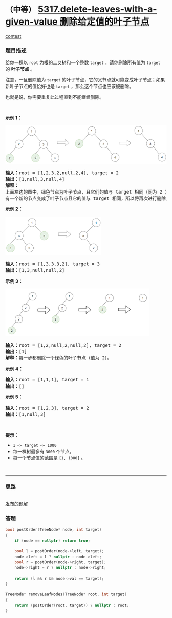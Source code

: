 # `（中等）` [5317.delete-leaves-with-a-given-value 删除给定值的叶子节点](https://leetcode-cn.com/problems/delete-leaves-with-a-given-value/)

[contest](https://leetcode-cn.com/contest/weekly-contest-172/problems/delete-leaves-with-a-given-value/)

### 题目描述
<p>给你一棵以&nbsp;<code>root</code>&nbsp;为根的二叉树和一个整数&nbsp;<code>target</code>&nbsp;，请你删除所有值为&nbsp;<code>target</code> 的&nbsp;<strong>叶子节点</strong> 。</p>
<p>注意，一旦删除值为&nbsp;<code>target</code>&nbsp;的叶子节点，它的父节点就可能变成叶子节点；如果新叶子节点的值恰好也是&nbsp;<code>target</code> ，那么这个节点也应该被删除。</p>
<p>也就是说，你需要重复此过程直到不能继续删除。</p>
<p>&nbsp;</p>
<p><strong>示例 1：</strong></p>
<p><strong><img alt="" src="./sample_1_1684.png" style="height: 120px; width: 550px;"></strong></p>
<pre><strong>输入：</strong>root = [1,2,3,2,null,2,4], target = 2
<strong>输出：</strong>[1,null,3,null,4]
<strong>解释：
</strong>上面左边的图中，绿色节点为叶子节点，且它们的值与 target 相同（同为 2 ），它们会被删除，得到中间的图。
有一个新的节点变成了叶子节点且它的值与 target 相同，所以将再次进行删除，从而得到最右边的图。
</pre>

<p><strong>示例 2：</strong></p>
<p><strong><img alt="" src="./sample_2_1684.png" style="height: 120px; width: 300px;"></strong></p>
<pre><strong>输入：</strong>root = [1,3,3,3,2], target = 3
<strong>输出：</strong>[1,3,null,null,2]
</pre>

<p><strong>示例 3：</strong></p>
<p><strong><img alt="" src="./sample_3_1684.png" style="width: 450px;"></strong></p>
<pre><strong>输入：</strong>root = [1,2,null,2,null,2], target = 2
<strong>输出：</strong>[1]
<strong>解释：</strong>每一步都删除一个绿色的叶子节点（值为 2）。</pre>

<p><strong>示例 4：</strong></p>
<pre><strong>输入：</strong>root = [1,1,1], target = 1
<strong>输出：</strong>[]
</pre>

<p><strong>示例 5：</strong></p>
<pre><strong>输入：</strong>root = [1,2,3], target = 2
<strong>输出：</strong>[1,null,3]
</pre>

<p>&nbsp;</p>
<p><strong>提示：</strong></p>
<ul>
	<li><code>1 &lt;= target&nbsp;&lt;= 1000</code></li>
	<li>每一棵树最多有 <code>3000</code> 个节点。</li>
	<li>每一个节点值的范围是&nbsp;<code>[1, 1000]</code>&nbsp;。</li>
</ul>

​            

---
### 思路
```

```
[发布的题解](https://leetcode-cn.com/problems/delete-leaves-with-a-given-value/solution/5317-by-ikaruga/)


### 答题
``` C++
bool postOrder(TreeNode* node, int target)
{
	if (node == nullptr) return true;

	bool l = postOrder(node->left, target);
	node->left = l ? nullptr : node->left;
	bool r = postOrder(node->right, target);
	node->right = r ? nullptr : node->right;

	return (l && r && node->val == target);
}

TreeNode* removeLeafNodes(TreeNode* root, int target) 
{
	return (postOrder(root, target)) ? nullptr : root;
}
```




